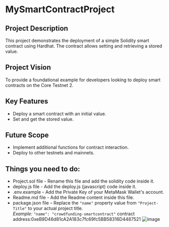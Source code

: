 # MySmartContractProject

## Project Description

This project demonstrates the deployment of a simple Solidity smart contract using Hardhat. The contract allows setting and retrieving a stored value.

## Project Vision

To provide a foundational example for developers looking to deploy smart contracts on the Core Testnet 2.

## Key Features

- Deploy a smart contract with an initial value.
- Set and get the stored value.

## Future Scope

- Implement additional functions for contract interaction.
- Deploy to other testnets and mainnets.
## Things you need to do:

- Project.sol file - Rename this file and add the solidity code inside it.
- deploy.js file - Add the deploy.js (javascript) code inside it.
- .env.example - Add the Private Key of your MetaMask Wallet's account.
- Readme.md file - Add the Readme content inside this file.
- package.json file – Replace the `"name"` property value from `"Project-Title"` to your actual project title. <br/>
*Example:* `"name": "crowdfunding-smartcontract"`
contract address:0xeB9D46d81cA2A183c7fc69fc5BB58316D4487521
![image](https://github.com/user-attachments/assets/bff75741-afc2-4c7e-b957-504f0a819bba)

